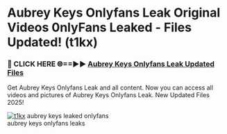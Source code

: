# Aubrey Keys Onlyfans Leak Original Videos 0nlyFans Leaked - Files Updated! (t1kx)

<h3>🔴 CLICK HERE 🌐==►► <a href="https://tinyurl.com/2jnfzry5" rel="nofollow">Aubrey Keys Onlyfans Leak Updated Files</a></h3>

Get Aubrey Keys Onlyfans Leak and all content. Now you can access all videos and pictures of Aubrey Keys Onlyfans Leak. New Updated Files 2025!

[![t1kx](https://i.imgur.com/GyGTBgg.gif)](https://tinyurl.com/2jnfzry5)
aubrey keys leaked onlyfans<br>
aubrey keys onlyfans leaks